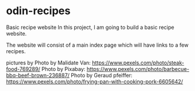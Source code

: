 # odin-recipes
Basic recipe website
In this project, I am going to build a basic recipe website.

The website will consist of a main index page which will have links to a few recipes.

pictures by
Photo by Malidate Van: https://www.pexels.com/photo/steak-food-769289/
Photo by Pixabay: https://www.pexels.com/photo/barbecue-bbq-beef-brown-236887/
Photo by Geraud pfeiffer: https://www.pexels.com/photo/frying-pan-with-cooking-pork-6605642/

